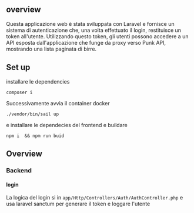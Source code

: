 ## overview

Questa applicazione web è stata sviluppata con Laravel e fornisce un sistema di autenticazione che, una volta effettuato il login, restituisce un token all'utente. Utilizzando questo token, gli utenti possono accedere a un API esposta dall'applicazione che funge da proxy verso Punk API, mostrando una lista paginata di birre.

## Set up


installare le dependencies
```shell
composer i
```
Successivamente avvia il container docker
```shell
./vendor/bin/sail up
```
e installare le dependecies del frontend e buildare 
```shell
npm i  && npm run buid 
```

## Overview

### Backend
#### login
La logica del login si in ```app/Http/Controllers/Auth/AuthController.php``` e usa laravel sanctum per generare il token e loggare l'utente  

